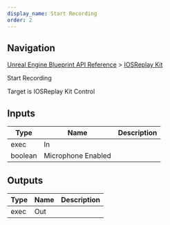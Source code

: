 ```yaml
---
display_name: Start Recording
order: 2
---
```

## Navigation

[Unreal Engine Blueprint API Reference](https://dev.epicgames.com/documentation/en-us/unreal-engine/BlueprintAPI) > [IOSReplay Kit](https://dev.epicgames.com/documentation/en-us/unreal-engine/BlueprintAPI/IOSReplayKit)

Start Recording

Target is IOSReplay Kit Control

## Inputs

| Type | Name | Description |
| --- | --- | --- |
| exec | In |  |
| boolean | Microphone Enabled |  |

## Outputs

| Type | Name | Description |
| --- | --- | --- |
| exec | Out |  |

